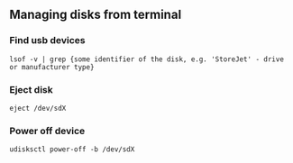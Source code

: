 ## Managing disks from terminal

### Find usb devices

```
lsof -v | grep {some identifier of the disk, e.g. 'StoreJet' - drive or manufacturer type}
```

### Eject disk

```
eject /dev/sdX
```

### Power off device

```
udisksctl power-off -b /dev/sdX
```



